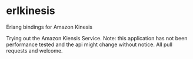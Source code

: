 erlkinesis
==========

Erlang bindings for Amazon Kinesis

Trying out the Amazon Kiensis Service. 
Note: this application has not been performance tested and the api might change without notice. All pull requests and welcome.
